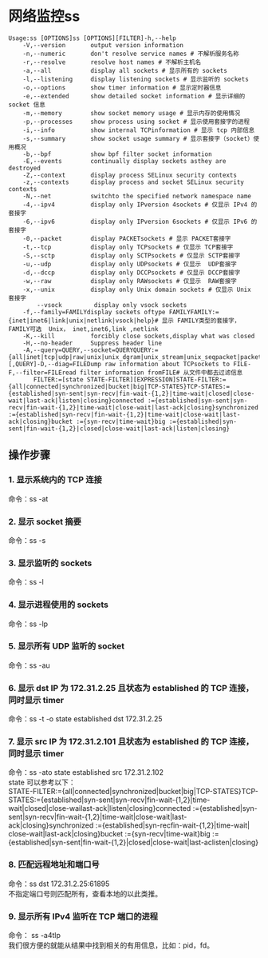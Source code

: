# 网络监控ss

```shell
Usage:ss [OPTIONS]ss [OPTIONS][FILTER]-h,--help
    -V,--version       output version information
    -n,--numeric       don't resolve service names # 不解析服务名称
    -r,--resolve       resolve host names # 不解析主机名
    -a,--all           display all sockets # 显示所有的 sockets
    -l,--listening     display listening sockets # 显示监听的 sockets
    -o,--options       show timer information # 显示定时器信息
    -e,--extended      show detailed socket information # 显示详细的 socket 信息
    -m,--memory        show socket memory usage # 显示内存的使用情况
    -p,--processes     show process using socket # 显示使用套接字的进程
    -i,--info          show internal TCPinformation # 显示 tcp 内部信息
    -s,--summary       show socket usage summary # 显示套接字（socket）使用概况
    -b,--bpf           show bpf filter socket information
    -E,--events        continually display sockets asthey are destroyed
    -Z,--context       display process SELinux security contexts
    -z,--contexts      display process and socket SELinux security contexts
    -N,--net           switchto the specified network namespace name
    -4,--ipv4          display only IPversion 4sockets # 仅显示 IPv4 的套接字
    -6,--ipv6          display only IPversion 6sockets # 仅显示 IPv6 的套接字
    -0,--packet        display PACKETsockets # 显示 PACKET套接字
    -t,--tcp           display only TCPsockets # 仅显示 TCP套接字
    -S,--sctp          display only SCTPsockets # 仅显示 SCTP套接字
    -u,--udp           display only UDPsockets # 仅显示  UDP套接字
    -d,--dccp          display only DCCPsockets # 仅显示 DCCP套接字
    -w,--raw           display only RAWsockets # 仅显示  RAW套接字
    -x,--unix          display only Unix domain sockets # 仅显示 Unix 套接字
        --vsock         display only vsock sockets
    -f,--family=FAMILYdisplay sockets oftype FAMILYFAMILY:={inet|inet6|link|unix|netlink|vsock|help}# 显示 FAMILY类型的套接字，FAMILY可选  Unix， inet,inet6,link ,netlink
    -K,--kill          forcibly close sockets,display what was closed
    -H,--no-header     Suppress header line
    -A,--query=QUERY,--socket=QUERYQUERY:={all|inet|tcp|udp|raw|unix|unix_dgram|unix_stream|unix_seqpacket|packet|netlink|vsock_stream|vsock_dgram}[,QUERY]-D,--diag=FILEDump raw information about TCPsockets to FILE-F,--filter=FILEread filter information fromFILE# 从文件中都去过滤信息
       FILTER:=[state STATE-FILTER][EXPRESSION]STATE-FILTER:={all|connected|synchronized|bucket|big|TCP-STATES}TCP-STATES:={established|syn-sent|syn-recv|fin-wait-{1,2}|time-wait|closed|close-wait|last-ack|listen|closing}connected :={established|syn-sent|syn-recv|fin-wait-{1,2}|time-wait|close-wait|last-ack|closing}synchronized :={established|syn-recv|fin-wait-{1,2}|time-wait|close-wait|last-ack|closing}bucket :={syn-recv|time-wait}big :={established|syn-sent|fin-wait-{1,2}|closed|close-wait|last-ack|listen|closing}
```

## 操作步骤

### 1. 显示系统内的 TCP 连接

命令：ss -at

### 2. 显示 socket 摘要

命令：ss -s

### 3. 显示监听的 sockets

命令：ss -l

### 4. 显示进程使用的 sockets

命令：ss -lp

### 5. 显示所有 UDP 监听的 socket

命令：ss -au

### 6. 显示 dst IP 为 172.31.2.25 且状态为 established 的 TCP 连接，同时显示 timer

命令：ss -t -o state established dst 172.31.2.25

### 7. 显示 src IP 为 172.31.2.101 且状态为 established 的 TCP 连接，同时显示 timer

命令：ss -ato state established src 172.31.2.102  
state 可以参考以下：  
STATE-FILTER:={all|connected|synchronized|bucket|big|TCP-STATES}TCP-STATES:={established|syn-sent|syn-recv|fin-wait-{1,2}|time-wait|closed|close-wailast-ack|listen|closing}connected :={established|syn-sent|syn-recv|fin-wait-{1,2}|time-wait|close-wait|last-ack|closing}synchronized :={established|syn-recfin-wait-{1,2}|time-wait|
close-wait|last-ack|closing}bucket :={syn-recv|time-wait}big :={established|syn-sent|fin-wait-{1,2}|closed|close-wait|last-aclisten|closing}

### 8. 匹配远程地址和端口号

命令：ss dst 172.31.2.25:61895  
不指定端口号则匹配所有，查看本地的以此类推。

### 9. 显示所有 IPv4 监听在 TCP 端口的进程

命令： ss -a4tlp  
我们很方便的就能从结果中找到相关的有用信息，比如：pid，fd。
